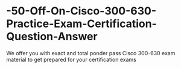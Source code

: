 # -50-Off-On-Cisco-300-630-Practice-Exam-Certification-Question-Answer
We offer you with exact and total ponder pass Cisco 300-630 exam material to get prepared for your certification exams
